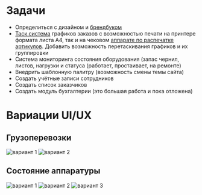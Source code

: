 # Задачи
- Определиться с дизайном и [брендбуком](https://www.google.com/search?q=%D0%B1%D1%80%D0%B5%D0%BD%D0%B4+%D0%B1%D1%83%D0%BA&oq=%D0%B1%D1%80%D0%B5%D0%BD%D0%B4+%D0%B1%D1%83%D0%BA&gs_lcrp=EgZjaHJvbWUyBggAEEUYOdIBCDM1NTFqMGoxqAIIsAIB&sourceid=chrome&ie=UTF-8#:~:text=%D0%91%D1%80%D0%B5%D0%BD%D0%B4%D0%B1%D1%83%D0%BA%20%E2%80%94%20%D1%8D%D1%82%D0%BE%20%D0%B4%D0%BE%D0%BA%D1%83%D0%BC%D0%B5%D0%BD%D1%82%20%D1%81%20%D0%B4%D0%B5%D1%82%D0%B0%D0%BB%D1%8C%D0%BD%D1%8B%D0%BC%20%D0%BE%D0%BF%D0%B8%D1%81%D0%B0%D0%BD%D0%B8%D0%B5%D0%BC%20%D0%B1%D1%80%D0%B5%D0%BD%D0%B4%D0%B0%3A%20%D0%BD%D0%B0%D1%87%D0%B8%D0%BD%D0%B0%D1%8F%20%D0%BE%D1%82%20%D1%84%D0%B8%D0%BB%D0%BE%D1%81%D0%BE%D1%84%D0%B8%D0%B8%20%D0%BA%D0%BE%D0%BC%D0%BF%D0%B0%D0%BD%D0%B8%D0%B8%2C%20%D0%B7%D0%B0%D0%BA%D0%B0%D0%BD%D1%87%D0%B8%D0%B2%D0%B0%D1%8F%20%D1%81%D0%BF%D0%BE%D1%81%D0%BE%D0%B1%D0%B0%D0%BC%D0%B8%20%D0%BA%D0%BE%D0%BC%D0%BF%D0%BE%D0%BD%D0%BE%D0%B2%D0%BA%D0%B8%20%D1%80%D0%B0%D0%B7%D0%BD%D1%8B%D1%85%20%D0%B2%D0%B5%D1%80%D1%81%D0%B8%D0%B9%20%D0%BB%D0%BE%D0%B3%D0%BE%D1%82%D0%B8%D0%BF%D0%B0.%20%D0%A2%D0%B5%D1%80%D0%BC%D0%B8%D0%BD%20%D0%BE%D0%B1%D1%80%D0%B0%D0%B7%D0%BE%D0%B2%D0%B0%D0%BD%20%D0%BE%D1%82%20%D0%B0%D0%BD%D0%B3%D0%BB%D0%B8%D0%B9%D1%81%D0%BA%D0%BE%D0%B3%D0%BE%20brand%20book%20(%D0%B1%D1%80%D0%B5%D0%BD%D0%B4%20%D0%B1%D1%83%D0%BA)%20%D0%B8%20%D0%B4%D0%BE%D1%81%D0%BB%D0%BE%D0%B2%D0%BD%D0%BE%20%D0%BF%D0%B5%D1%80%D0%B5%D0%B2%D0%BE%D0%B4%D0%B8%D1%82%D1%81%D1%8F%20%D0%BA%D0%B0%D0%BA%20%C2%AB%D0%BA%D0%BD%D0%B8%D0%B3%D0%B0%20%D0%B1%D1%80%D0%B5%D0%BD%D0%B4%D0%B0%C2%BB)
- [Таск система](https://imgs.yagla.ru/blog/1925/trello-1646582384.png) графиков заказов с возможностью печати на принтере формата листа A4, так и на чековом [аппарате по распечатке артикулов](https://mertech.ru/image/catalog/articles/printery/pechat-etiketok-na-marketplacy.jpg). Добавить возможность перетаскивания графиков и их группировки
- Система мониторинга состояния оборудования (запас чернил, листов, нагрузки и статуса (работает, простаивает, на ремонте)
- Внедрить шаблонную палитру (возможность смены темы сайта)
- Создать учётные записи сотрудников
- Создать список заказчиков
- Создать модуль бухгалтерии (это большая работа и пока отложена)

# Вариации UI/UX
## Грузоперевозки
![вариант 1](https://i.pinimg.com/736x/19/0a/f8/190af81041f08ef23cc39cfc036139c9.jpg)
![вариант 2](https://cdn.dribbble.com/userupload/8717156/file/original-93f5beb3bca813430df3da5d3e1b9d93.png?resize=752x)

## Состояние аппаратуры
![вариант 1](https://www.printvisor.com/media/2021/08/printvisor-interface-2.png)
![вариант 2](http://www.printstore.ru/images/snmp_discovery_monitoring_preview.jpg)
![вариант 3](https://static.tildacdn.com/tild3762-6336-4965-b438-303536346330/Screenshot_at_Mar_24.png)
